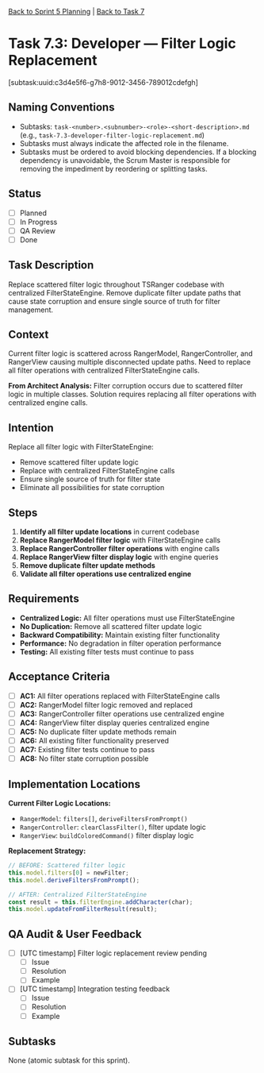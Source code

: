 [Back to Sprint 5 Planning](./planning.md) | [Back to Task 7](./task-7-emergency-filter-bug-fix.md)

# Task 7.3: Developer — Filter Logic Replacement
[subtask:uuid:c3d4e5f6-g7h8-9012-3456-789012cdefgh]

## Naming Conventions
- Subtasks: `task-<number>.<subnumber>-<role>-<short-description>.md` (e.g., `task-7.3-developer-filter-logic-replacement.md`)
- Subtasks must always indicate the affected role in the filename.
- Subtasks must be ordered to avoid blocking dependencies. If a blocking dependency is unavoidable, the Scrum Master is responsible for removing the impediment by reordering or splitting tasks.

## Status
- [ ] Planned
- [ ] In Progress
- [ ] QA Review
- [ ] Done

## Task Description
Replace scattered filter logic throughout TSRanger codebase with centralized FilterStateEngine. Remove duplicate filter update paths that cause state corruption and ensure single source of truth for filter management.

## Context
Current filter logic is scattered across RangerModel, RangerController, and RangerView causing multiple disconnected update paths. Need to replace all filter operations with centralized FilterStateEngine calls.

**From Architect Analysis:** Filter corruption occurs due to scattered filter logic in multiple classes. Solution requires replacing all filter operations with centralized engine calls.

## Intention
Replace all filter logic with FilterStateEngine:
- Remove scattered filter update logic
- Replace with centralized FilterStateEngine calls
- Ensure single source of truth for filter state
- Eliminate all possibilities for state corruption

## Steps
1. **Identify all filter update locations** in current codebase
2. **Replace RangerModel filter logic** with FilterStateEngine calls
3. **Replace RangerController filter operations** with engine calls
4. **Replace RangerView filter display logic** with engine queries
5. **Remove duplicate filter update methods**
6. **Validate all filter operations use centralized engine**

## Requirements
- **Centralized Logic:** All filter operations must use FilterStateEngine
- **No Duplication:** Remove all scattered filter update logic
- **Backward Compatibility:** Maintain existing filter functionality
- **Performance:** No degradation in filter operation performance
- **Testing:** All existing filter tests must continue to pass

## Acceptance Criteria
- [ ] **AC1:** All filter operations replaced with FilterStateEngine calls
- [ ] **AC2:** RangerModel filter logic removed and replaced
- [ ] **AC3:** RangerController filter operations use centralized engine
- [ ] **AC4:** RangerView filter display queries centralized engine
- [ ] **AC5:** No duplicate filter update methods remain
- [ ] **AC6:** All existing filter functionality preserved
- [ ] **AC7:** Existing filter tests continue to pass
- [ ] **AC8:** No filter state corruption possible

## Implementation Locations
**Current Filter Logic Locations:**
- `RangerModel`: `filters[]`, `deriveFiltersFromPrompt()`
- `RangerController`: `clearClassFilter()`, filter update logic
- `RangerView`: `buildColoredCommand()` filter display logic

**Replacement Strategy:**
```typescript
// BEFORE: Scattered filter logic
this.model.filters[0] = newFilter;
this.model.deriveFiltersFromPrompt();

// AFTER: Centralized FilterStateEngine
const result = this.filterEngine.addCharacter(char);
this.model.updateFromFilterResult(result);
```

## QA Audit & User Feedback
- [ ] [UTC timestamp] Filter logic replacement review pending
  - [ ] Issue
  - [ ] Resolution
  - [ ] Example
- [ ] [UTC timestamp] Integration testing feedback
  - [ ] Issue
  - [ ] Resolution
  - [ ] Example

## Subtasks
None (atomic subtask for this sprint).
